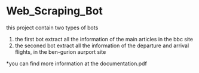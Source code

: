 # Web_Scraping_Bot
this project contain two types of bots
1) the first bot extract all the information of the main articles in the bbc site
1) the seconed bot extract all the information of the departure and arrival flights, in the ben-gurion aurport site

*you can find more information at the documentation.pdf
